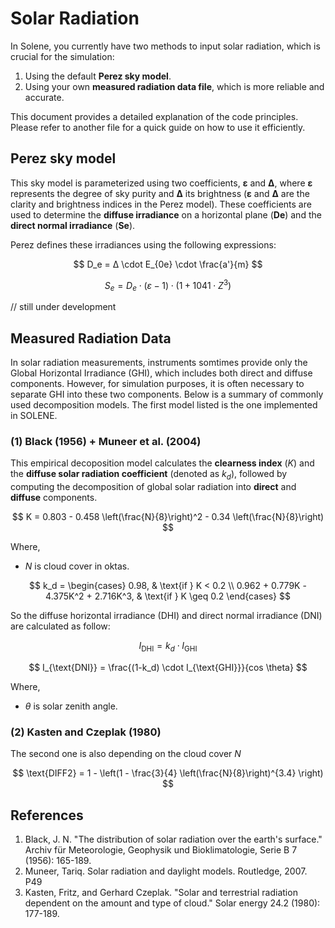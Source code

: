 # Solar Radiation

In Solene, you currently have two methods to input solar radiation, which is crucial for the simulation:  
1. Using the default **Perez sky model**.  
2. Using your own **measured radiation data file**, which is more reliable and accurate.  

This document provides a detailed explanation of the code principles. Please refer to another file for a quick guide on how to use it efficiently.  

## Perez sky model

This sky model is parameterized using two coefficients, **ε** and **∆**, where **ε** represents the degree of sky purity and **∆** 
its brightness (**ε** and **∆** are the clarity and brightness indices in the Perez model). These coefficients are used to determine 
the **diffuse irradiance** on a horizontal plane (**De**) and the **direct normal irradiance** (**Se**).  

Perez defines these irradiances using the following expressions:  

$$
D_e = ∆ \cdot E_{0e} \cdot \frac{a'}{m}
$$

$$
S_e = D_e \cdot (ε-1) \cdot (1+1041 \cdot Z^3)
$$

// still under development

## Measured Radiation Data

In solar radiation measurements, instruments somtimes provide only the Global Horizontal Irradiance (GHI), which includes both direct and diffuse components. However, for simulation purposes, it is often necessary to separate GHI into these two components. Below is a summary of commonly used decomposition models. The first model listed is the one implemented in SOLENE.

### (1) Black (1956) + Muneer et al. (2004)

This empirical decoposition model calculates the **clearness index** ($K$) and the **diffuse solar radiation coefficient** (denoted as $k_d$), followed by computing the decomposition of global solar radiation into **direct** and **diffuse** components.  

$$
K = 0.803 - 0.458 \left(\frac{N}{8}\right)^2 - 0.34 \left(\frac{N}{8}\right)
$$

Where,

- $N$ is cloud cover in oktas.

$$
k_d =
\begin{cases}
0.98, & \text{if } K < 0.2 \\
0.962 + 0.779K - 4.375K^2 + 2.716K^3, & \text{if } K \geq 0.2
\end{cases}
$$

So the diffuse horizontal irradiance (DHI) and direct normal irradiance (DNI) are calculated as follow:

$$
I_{\text{DHI}} = k_d \cdot I_{\text{GHI}}
$$

$$
I_{\text{DNI}} = \frac{(1-k_d) \cdot I_{\text{GHI}}}{cos \theta}
$$

Where,

- $\theta$ is solar zenith angle.


### (2) Kasten and Czeplak (1980)
The second one is also depending on the cloud cover $N$

$$
\text{DIFF2} = 1 - \left(1 - \frac{3}{4} \left(\frac{N}{8}\right)^{3.4} \right)
$$

## References
1. Black, J. N. "The distribution of solar radiation over the earth's surface." Archiv für Meteorologie, Geophysik und Bioklimatologie, Serie B 7 (1956): 165-189.
2. Muneer, Tariq. Solar radiation and daylight models. Routledge, 2007. P49
3. Kasten, Fritz, and Gerhard Czeplak. "Solar and terrestrial radiation dependent on the amount and type of cloud." Solar energy 24.2 (1980): 177-189.
